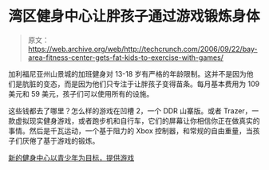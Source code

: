 # 湾区健身中心让胖孩子通过游戏锻炼身体

> 原文：<https://web.archive.org/web/http://techcrunch.com/2006/09/22/bay-area-fitness-center-gets-fat-kids-to-exercise-with-games/>

加利福尼亚州山景城的加班健身对 13-18 岁有严格的年龄限制。这并不是因为他们是肮脏的变态，而是因为他们只专注于让胖孩子变得苗条。每月基本费用为 109 美元和 59 美元，孩子们可以使用所有的设施。

这些钱都去了哪里？怎么样的游戏在凹槽 2，一个 DDR 山寨版。或者 Trazer，一款虚拟现实健身游戏，或者跑步机和自行车，它们的屏幕让你相信你正在做真实的事情。然后是千瓦运动，一个基于阻力的 Xbox 控制器，和常规的自由重量，当孩子们厌倦了基于游戏的锻炼。

[新的健身中心以青少年为目标，提供游戏](https://web.archive.org/web/20140707231325/http://arstechnica.com/news.ars/post/20060922-7807.html)